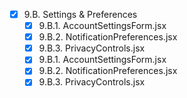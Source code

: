   - [x] 9.B. Settings & Preferences
    - [x] 9.B.1. AccountSettingsForm.jsx
    - [x] 9.B.2. NotificationPreferences.jsx
    - [x] 9.B.3. PrivacyControls.jsx
    - [x] 9.B.1. AccountSettingsForm.jsx
    - [x] 9.B.2. NotificationPreferences.jsx
    - [x] 9.B.3. PrivacyControls.jsx
